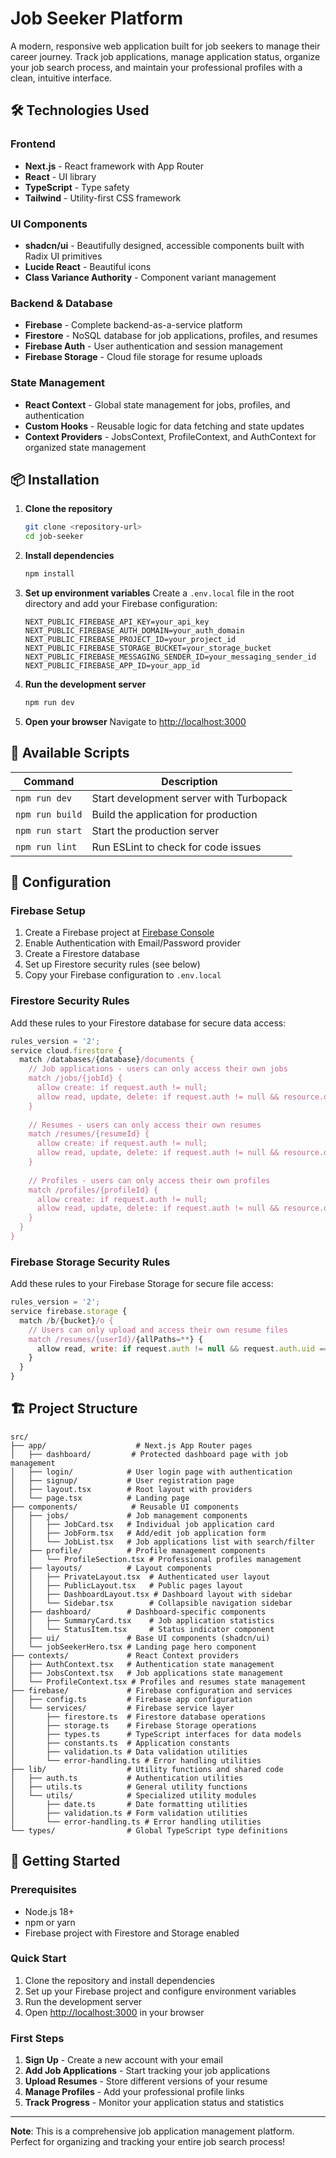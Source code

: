 # Job Seeker Platform

A modern, responsive web application built for job seekers to manage their career journey. Track job applications, manage application status, organize your job search process, and maintain your professional profiles with a clean, intuitive interface.

## 🛠️ Technologies Used

### Frontend
- **Next.js** - React framework with App Router
- **React** - UI library
- **TypeScript** - Type safety
- **Tailwind** - Utility-first CSS framework

### UI Components
- **shadcn/ui** - Beautifully designed, accessible components built with Radix UI primitives
- **Lucide React** - Beautiful icons
- **Class Variance Authority** - Component variant management

### Backend & Database
- **Firebase** - Complete backend-as-a-service platform
- **Firestore** - NoSQL database for job applications, profiles, and resumes
- **Firebase Auth** - User authentication and session management
- **Firebase Storage** - Cloud file storage for resume uploads

### State Management
- **React Context** - Global state management for jobs, profiles, and authentication
- **Custom Hooks** - Reusable logic for data fetching and state updates
- **Context Providers** - JobsContext, ProfileContext, and AuthContext for organized state management

## 📦 Installation

1. **Clone the repository**
   ```bash
   git clone <repository-url>
   cd job-seeker
   ```

2. **Install dependencies**
   ```bash
   npm install
   ```

3. **Set up environment variables**
   Create a `.env.local` file in the root directory and add your Firebase configuration:
   ```env
   NEXT_PUBLIC_FIREBASE_API_KEY=your_api_key
   NEXT_PUBLIC_FIREBASE_AUTH_DOMAIN=your_auth_domain
   NEXT_PUBLIC_FIREBASE_PROJECT_ID=your_project_id
   NEXT_PUBLIC_FIREBASE_STORAGE_BUCKET=your_storage_bucket
   NEXT_PUBLIC_FIREBASE_MESSAGING_SENDER_ID=your_messaging_sender_id
   NEXT_PUBLIC_FIREBASE_APP_ID=your_app_id
   ```

4. **Run the development server**
   ```bash
   npm run dev
   ```

5. **Open your browser**
   Navigate to [http://localhost:3000](http://localhost:3000)

## 📜 Available Scripts

| Command | Description |
|---------|-------------|
| `npm run dev` | Start development server with Turbopack |
| `npm run build` | Build the application for production |
| `npm run start` | Start the production server |
| `npm run lint` | Run ESLint to check for code issues |

## 🔧 Configuration

### Firebase Setup
1. Create a Firebase project at [Firebase Console](https://console.firebase.google.com/)
2. Enable Authentication with Email/Password provider
3. Create a Firestore database
4. Set up Firestore security rules (see below)
5. Copy your Firebase configuration to `.env.local`

### Firestore Security Rules
Add these rules to your Firestore database for secure data access:

```javascript
rules_version = '2';
service cloud.firestore {
  match /databases/{database}/documents {
    // Job applications - users can only access their own jobs
    match /jobs/{jobId} {
      allow create: if request.auth != null;
      allow read, update, delete: if request.auth != null && resource.data.userId == request.auth.uid;
    }
    
    // Resumes - users can only access their own resumes
    match /resumes/{resumeId} {
      allow create: if request.auth != null;
      allow read, update, delete: if request.auth != null && resource.data.userId == request.auth.uid;
    }
    
    // Profiles - users can only access their own profiles
    match /profiles/{profileId} {
      allow create: if request.auth != null;
      allow read, update, delete: if request.auth != null && resource.data.userId == request.auth.uid;
    }
  }
}
```

### Firebase Storage Security Rules
Add these rules to your Firebase Storage for secure file access:

```javascript
rules_version = '2';
service firebase.storage {
  match /b/{bucket}/o {
    // Users can only upload and access their own resume files
    match /resumes/{userId}/{allPaths=**} {
      allow read, write: if request.auth != null && request.auth.uid == userId;
    }
  }
}
```

## 🏗️ Project Structure

```
src/
├── app/                    # Next.js App Router pages
│   ├── dashboard/         # Protected dashboard page with job management
│   ├── login/            # User login page with authentication
│   ├── signup/           # User registration page
│   ├── layout.tsx        # Root layout with providers
│   └── page.tsx          # Landing page
├── components/            # Reusable UI components
│   ├── jobs/             # Job management components
│   │   ├── JobCard.tsx   # Individual job application card
│   │   ├── JobForm.tsx   # Add/edit job application form
│   │   └── JobList.tsx   # Job applications list with search/filter
│   ├── profile/          # Profile management components
│   │   └── ProfileSection.tsx # Professional profiles management
│   ├── layouts/          # Layout components
│   │   ├── PrivateLayout.tsx  # Authenticated user layout
│   │   ├── PublicLayout.tsx   # Public pages layout
│   │   ├── DashboardLayout.tsx # Dashboard layout with sidebar
│   │   └── Sidebar.tsx        # Collapsible navigation sidebar
│   ├── dashboard/        # Dashboard-specific components
│   │   ├── SummaryCard.tsx    # Job application statistics
│   │   └── StatusItem.tsx     # Status indicator component
│   ├── ui/               # Base UI components (shadcn/ui)
│   └── jobSeekerHero.tsx # Landing page hero component
├── contexts/             # React Context providers
│   ├── AuthContext.tsx   # Authentication state management
│   ├── JobsContext.tsx   # Job applications state management
│   └── ProfileContext.tsx # Profiles and resumes state management
├── firebase/             # Firebase configuration and services
│   ├── config.ts         # Firebase app configuration
│   └── services/         # Firebase service layer
│       ├── firestore.ts  # Firestore database operations
│       ├── storage.ts    # Firebase Storage operations
│       ├── types.ts      # TypeScript interfaces for data models
│       ├── constants.ts  # Application constants
│       ├── validation.ts # Data validation utilities
│       └── error-handling.ts # Error handling utilities
├── lib/                  # Utility functions and shared code
│   ├── auth.ts           # Authentication utilities
│   ├── utils.ts          # General utility functions
│   └── utils/            # Specialized utility modules
│       ├── date.ts       # Date formatting utilities
│       ├── validation.ts # Form validation utilities
│       └── error-handling.ts # Error handling utilities
└── types/                # Global TypeScript type definitions
```

## 🚀 Getting Started

### Prerequisites
- Node.js 18+ 
- npm or yarn
- Firebase project with Firestore and Storage enabled

### Quick Start
1. Clone the repository and install dependencies
2. Set up your Firebase project and configure environment variables
3. Run the development server
4. Open [http://localhost:3000](http://localhost:3000) in your browser

### First Steps
1. **Sign Up** - Create a new account with your email
2. **Add Job Applications** - Start tracking your job applications
3. **Upload Resumes** - Store different versions of your resume
4. **Manage Profiles** - Add your professional profile links
5. **Track Progress** - Monitor your application status and statistics

---

**Note**: This is a comprehensive job application management platform. Perfect for organizing and tracking your entire job search process!